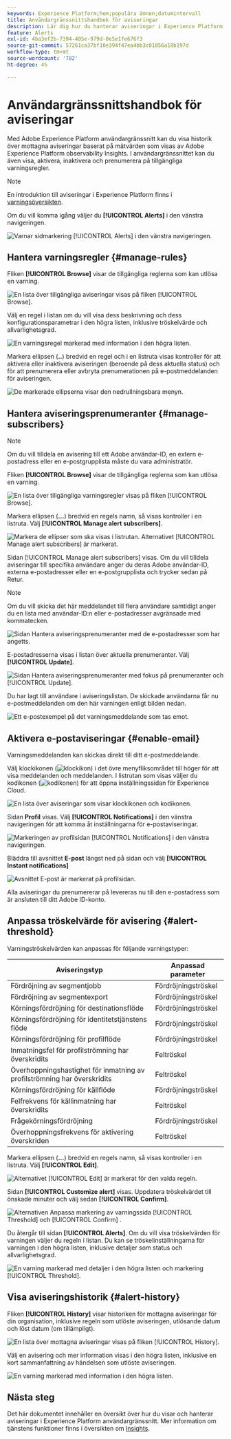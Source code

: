 ```yaml
---
keywords: Experience Platform;hem;populära ämnen;datumintervall
title: Användargränssnittshandbok för aviseringar
description: Lär dig hur du hanterar aviseringar i Experience Platform användargränssnitt.
feature: Alerts
exl-id: 4ba3ef2b-7394-405e-979d-0e5e1fe676f3
source-git-commit: 57261ca37bf10e394f47ea4bb3c01856a18b197d
workflow-type: tm+mt
source-wordcount: '782'
ht-degree: 4%

---
```


# Användargränssnittshandbok för aviseringar

Med Adobe Experience Platform användargränssnitt kan du visa historik över mottagna aviseringar baserat på mätvärden som visas av Adobe Experience Platform observability Insights. I användargränssnittet kan du även visa, aktivera, inaktivera och prenumerera på tillgängliga varningsregler.

>[!NOTE]
>
>En introduktion till aviseringar i Experience Platform finns i [varningsöversikten](./overview.md).

Om du vill komma igång väljer du **[!UICONTROL Alerts]** i den vänstra navigeringen.

![Varnar sidmarkering [!UICONTROL Alerts] i den vänstra navigeringen.](../images/alerts/ui/workspace.png)

## Hantera varningsregler {#manage-rules}

Fliken **[!UICONTROL Browse]** visar de tillgängliga reglerna som kan utlösa en varning.

![En lista över tillgängliga aviseringar visas på fliken [!UICONTROL Browse].](../images/alerts/ui/rules.png)

Välj en regel i listan om du vill visa dess beskrivning och dess konfigurationsparametrar i den högra listen, inklusive tröskelvärde och allvarlighetsgrad.

![En varningsregel markerad med information i den högra listen.](../images/alerts/ui/rule-details.png)

Markera ellipsen (**..**) bredvid en regel och i en listruta visas kontroller för att aktivera eller inaktivera aviseringen (beroende på dess aktuella status) och för att prenumerera eller avbryta prenumerationen på e-postmeddelanden för aviseringen.

![De markerade ellipserna visar den nedrullningsbara menyn.](../images/alerts/ui/disable-subscribe.png)

## Hantera aviseringsprenumeranter {#manage-subscribers}

>[!NOTE]
>
> Om du vill tilldela en avisering till ett Adobe användar-ID, en extern e-postadress eller en e-postgrupplista måste du vara administratör.

Fliken **[!UICONTROL Browse]** visar de tillgängliga reglerna som kan utlösa en varning.

![En lista över tillgängliga varningsregler visas på fliken [!UICONTROL Browse].](../images/alerts/ui/rules.png)

Markera ellipsen (**...**) bredvid en regels namn, så visas kontroller i en listruta. Välj **[!UICONTROL Manage alert subscribers]**.

![Markera de ellipser som ska visas i listrutan. Alternativet [!UICONTROL Manage alert subscribers] är markerat.](../images/alerts/ui/manage-alert-subscribers.png)

Sidan [!UICONTROL Manage alert subscribers] visas. Om du vill tilldela aviseringar till specifika användare anger du deras Adobe användar-ID, externa e-postadresser eller en e-postgrupplista och trycker sedan på Retur.

>[!NOTE]
>
>Om du vill skicka det här meddelandet till flera användare samtidigt anger du en lista med användar-ID:n eller e-postadresser avgränsade med kommatecken.

![Sidan Hantera aviseringsprenumeranter med de e-postadresser som har angetts.](../images/alerts/ui/manage-alert-add-email.png)

E-postadresserna visas i listan över aktuella prenumeranter. Välj **[!UICONTROL Update]**.

![Sidan Hantera aviseringsprenumeranter med fokus på prenumeranter och [!UICONTROL Update].](../images/alerts/ui/manage-alert-subscribers-added-email.png)

Du har lagt till användare i aviseringslistan. De skickade användarna får nu e-postmeddelanden om den här varningen enligt bilden nedan.

![Ett e-postexempel på det varningsmeddelande som tas emot.](../images/alerts/ui/manage-alert-subscribers-email.png)

## Aktivera e-postaviseringar {#enable-email}

Varningsmeddelanden kan skickas direkt till ditt e-postmeddelande.

Välj klockikonen (![klockikon](/help/images/icons/bell.png)) i det övre menyfliksområdet till höger för att visa meddelanden och meddelanden. I listrutan som visas väljer du kodikonen (![kodikonen](/help/images/icons/settings.png)) för att öppna inställningssidan för Experience Cloud.

![En lista över aviseringar som visar klockikonen och kodikonen.](../images/alerts/ui/edit-preferences.png)

Sidan **Profil** visas. Välj **[!UICONTROL Notifications]** i den vänstra navigeringen för att komma åt inställningarna för e-postaviseringar.

![Markeringen av profilsidan [!UICONTROL Notifications] i den vänstra navigeringen.](../images/alerts/ui/profile.png)

Bläddra till avsnittet **E-post** längst ned på sidan och välj **[!UICONTROL Instant notifications]**

![Avsnittet E-post är markerat på profilsidan.](../images/alerts/ui/notifications.png)

Alla aviseringar du prenumererar på levereras nu till den e-postadress som är ansluten till ditt Adobe ID-konto.

## Anpassa tröskelvärde för avisering {#alert-threshold}

Varningströskelvärden kan anpassas för följande varningstyper:

| Aviseringstyp | Anpassad parameter |
|---|---|
| Fördröjning av segmentjobb | Fördröjningströskel |
| Fördröjning av segmentexport | Fördröjningströskel |
| Körningsfördröjning för destinationsflöde | Fördröjningströskel |
| Körningsfördröjning för identitetstjänstens flöde | Fördröjningströskel |
| Körningsfördröjning för profilflöde | Fördröjningströskel |
| Inmatningsfel för profilströmning har överskridits | Feltröskel |
| Överhoppningshastighet för inmatning av profilströmning har överskridits | Feltröskel |
| Körningsfördröjning för källflöde | Fördröjningströskel |
| Felfrekvens för källinmatning har överskridits | Feltröskel |
| Frågekörningsfördröjning | Fördröjningströskel |
| Överhoppningsfrekvens för aktivering överskriden | Feltröskel |

Markera ellipsen (**...**) bredvid en regels namn, så visas kontroller i en listruta. Välj **[!UICONTROL Edit]**.

![Alternativet [!UICONTROL Edit] är markerat för den valda regeln.](../images/alerts/ui/threshold-edit.png)

Sidan **[!UICONTROL Customize alert]** visas. Uppdatera tröskelvärdet till önskade minuter och välj sedan **[!UICONTROL Confirm]**.

![Alternativen Anpassa markering av varningssida [!UICONTROL Threshold] och [!UICONTROL Confirm] .](../images/alerts/ui/threshold-update.png)

Du återgår till sidan **[!UICONTROL Alerts]**. Om du vill visa tröskelvärden för varningen väljer du regeln i listan. Du kan se tröskelinställningarna för varningen i den högra listen, inklusive detaljer som status och allvarlighetsgrad.

![En varning markerad med detaljer i den högra listen och markering [!UICONTROL Threshold].](../images/alerts/ui/threshold-view.png)

## Visa aviseringshistorik {#alert-history}

Fliken **[!UICONTROL History]** visar historiken för mottagna aviseringar för din organisation, inklusive regeln som utlöste aviseringen, utlösande datum och löst datum (om tillämpligt).

![En lista över mottagna aviseringar visas på fliken [!UICONTROL History].](../images/alerts/ui/history.png)

Välj en avisering och mer information visas i den högra listen, inklusive en kort sammanfattning av händelsen som utlöste aviseringen.

![En varning markerad med information i den högra listen.](../images/alerts/ui/history-details.png)

## Nästa steg

Det här dokumentet innehåller en översikt över hur du visar och hanterar aviseringar i Experience Platform användargränssnitt. Mer information om tjänstens funktioner finns i översikten om [Insights](../home.md).
